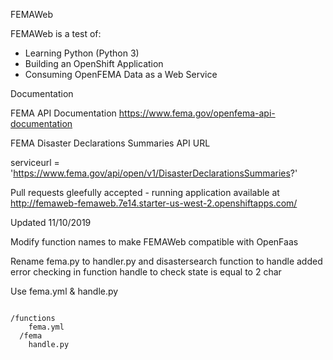 FEMAWeb

FEMAWeb is a test of:
* Learning Python (Python 3)
* Building an OpenShift Application
* Consuming OpenFEMA Data as a Web Service

Documentation

FEMA API Documentation
https://www.fema.gov/openfema-api-documentation

FEMA Disaster Declarations Summaries API URL

serviceurl = 'https://www.fema.gov/api/open/v1/DisasterDeclarationsSummaries?'

Pull requests gleefully accepted - running application available at
http://femaweb-femaweb.7e14.starter-us-west-2.openshiftapps.com/

Updated 11/10/2019

Modify function names to make FEMAWeb compatible with OpenFaas

Rename fema.py to handler.py and disastersearch function to handle
added error checking in function handle to check state is equal to 2 char 

Use fema.yml & handle.py 

<pre><code>
/functions
    fema.yml
  /fema
    handle.py
</code></pre>
